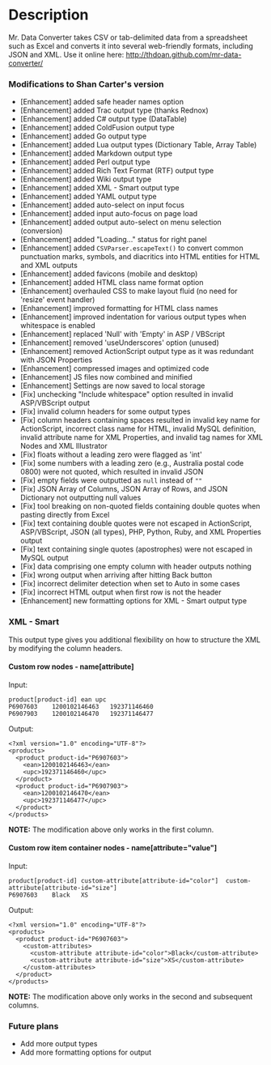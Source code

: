 # Description

Mr. Data Converter takes CSV or tab-delimited data from a spreadsheet such as Excel and converts it into several web-friendly formats, including JSON and XML.
Use it online here: http://thdoan.github.com/mr-data-converter/

### Modifications to Shan Carter's version

- [Enhancement] added safe header names option
- [Enhancement] added Trac output type (thanks Rednox)
- [Enhancement] added C# output type (DataTable)
- [Enhancement] added ColdFusion output type
- [Enhancement] added Go output type
- [Enhancement] added Lua output types (Dictionary Table, Array Table)
- [Enhancement] added Markdown output type
- [Enhancement] added Perl output type
- [Enhancement] added Rich Text Format (RTF) output type
- [Enhancement] added Wiki output type
- [Enhancement] added XML - Smart output type
- [Enhancement] added YAML output type
- [Enhancement] added auto-select on input focus
- [Enhancement] added input auto-focus on page load
- [Enhancement] added output auto-select on menu selection (conversion)
- [Enhancement] added "Loading..." status for right panel
- [Enhancement] added `CSVParser.escapeText()` to convert common punctuation marks, symbols, and diacritics into HTML entities for HTML and XML outputs
- [Enhancement] added favicons (mobile and desktop)
- [Enhancement] added HTML class name format option
- [Enhancement] overhauled CSS to make layout fluid (no need for 'resize' event handler)
- [Enhancement] improved formatting for HTML class names
- [Enhancement] improved indentation for various output types when whitespace is enabled
- [Enhancement] replaced 'Null' with 'Empty' in ASP / VBScript
- [Enhancement] removed 'useUnderscores' option (unused)
- [Enhancement] removed ActionScript output type as it was redundant with JSON Properties
- [Enhancement] compressed images and optimized code
- [Enhancement] JS files now combined and minified
- [Enhancement] Settings are now saved to local storage
- [Fix] unchecking "Include whitespace" option resulted in invalid ASP/VBScript output
- [Fix] invalid column headers for some output types
- [Fix] column headers containing spaces resulted in invalid key name for ActionScript, incorrect class name for HTML, invalid MySQL definition, invalid attribute name for XML Properties, and invalid tag names for XML Nodes and XML Illustrator
- [Fix] floats without a leading zero were flagged as 'int'
- [Fix] some numbers with a leading zero (e.g., Australia postal code 0800) were not quoted, which resulted in invalid JSON
- [Fix] empty fields were outputted as `null` instead of `""`
- [Fix] JSON Array of Columns, JSON Array of Rows, and JSON Dictionary not outputting null values
- [Fix] tool breaking on non-quoted fields containing double quotes when pasting directly from Excel
- [Fix] text containing double quotes were not escaped in ActionScript, ASP/VBScript, JSON (all types), PHP, Python, Ruby, and XML Properties output
- [Fix] text containing single quotes (apostrophes) were not escaped in MySQL output
- [Fix] data comprising one empty column with header outputs nothing
- [Fix] wrong output when arriving after hitting Back button
- [Fix] incorrect delimiter detection when set to Auto in some cases
- [Fix] incorrect HTML output when first row is not the header
- [Enhancement] new formatting options for XML - Smart output type

### XML - Smart

This output type gives you additional flexibility on how to structure the XML by modifying the column headers.

#### Custom row nodes - name[attribute]

Input:
```
product[product-id]	ean	upc
P6907603	1200102146463	192371146460
P6907903	1200102146470	192371146477
```

Output:
```
<?xml version="1.0" encoding="UTF-8"?>
<products>
  <product product-id="P6907603">
    <ean>1200102146463</ean>
    <upc>192371146460</upc>
  </product>
  <product product-id="P6907903">
    <ean>1200102146470</ean>
    <upc>192371146477</upc>
  </product>
</products>
```

**NOTE:** The modification above only works in the first column.

#### Custom row item container nodes - name[attribute="value"]

Input:
```
product[product-id]	custom-attribute[attribute-id="color"]	custom-attribute[attribute-id="size"]
P6907603	Black	XS
```

Output:
```
<?xml version="1.0" encoding="UTF-8"?>
<products>
  <product product-id="P6907603">
    <custom-attributes>
      <custom-attribute attribute-id="color">Black</custom-attribute>
      <custom-attribute attribute-id="size">XS</custom-attribute>
    </custom-attributes>
  </product>
</products>
```

**NOTE:** The modification above only works in the second and subsequent columns.

### Future plans

- Add more output types
- Add more formatting options for output
